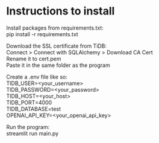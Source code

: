 # Instructions to install

Install packages from requirements.txt: <br>
pip install -r requirements.txt <br>

Download the SSL certificate from TiDB: <br>
Connect > Connect with SQLAlchemy > Download CA Cert <br>
Rename it to cert.pem <br>
Paste it in the same folder as the program <br>

Create a .env file like so: <br>
TIDB_USER=<your_username> <br>
TIDB_PASSWORD=<your_password> <br>
TIDB_HOST=<your_host> <br>
TIDB_PORT=4000 <br>
TIDB_DATABASE=test <br>
OPENAI_API_KEY=<your_openai_api_key> <br>

Run the program: <br>
streamlit run main.py <br>